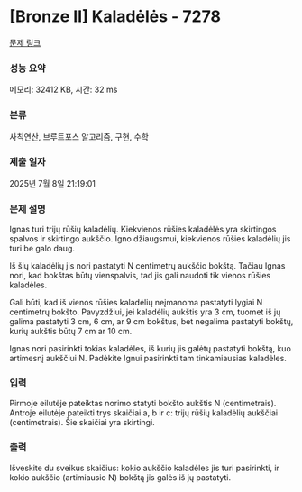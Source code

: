 # [Bronze II] Kaladėlės - 7278 

[문제 링크](https://www.acmicpc.net/problem/7278) 

### 성능 요약

메모리: 32412 KB, 시간: 32 ms

### 분류

사칙연산, 브루트포스 알고리즘, 구현, 수학

### 제출 일자

2025년 7월 8일 21:19:01

### 문제 설명

<p>Ignas turi trijų rūšių kaladėlių. Kiekvienos rūšies kaladėlės yra skirtingos spalvos ir skirtingo aukščio. Igno džiaugsmui, kiekvienos rūšies kaladėlių jis turi be galo daug.</p>

<p>Iš šių kaladėlių jis nori pastatyti N centimetrų aukščio bokštą. Tačiau Ignas nori, kad bokštas būtų vienspalvis, tad jis gali naudoti tik vienos rūšies kaladėles.</p>

<p>Gali būti, kad iš vienos rūšies kaladėlių neįmanoma pastatyti lygiai N centimetrų bokšto. Pavyzdžiui, jei kaladėlių aukštis yra 3 cm, tuomet iš jų galima pastatyti 3 cm, 6 cm, ar 9 cm bokštus, bet negalima pastatyti bokštų, kurių aukštis būtų 7 cm ar 10 cm.</p>

<p>Ignas nori pasirinkti tokias kaladėles, iš kurių jis galėtų pastatyti bokštą, kuo artimesnį aukščiui N. Padėkite Ignui pasirinkti tam tinkamiausias kaladėles.</p>

### 입력 

 <p>Pirmoje eilutėje pateiktas norimo statyti bokšto aukštis N (centimetrais). Antroje eilutėje pateikti trys skaičiai a, b ir c: trijų rūšių kaladėlių aukščiai (centimetrais). Šie skaičiai yra skirtingi.</p>

### 출력 

 <p>Išveskite du sveikus skaičius: kokio aukščio kaladėles jis turi pasirinkti, ir kokio aukščio (artimiausio N) bokštą jis galės iš jų pastatyti.</p>


